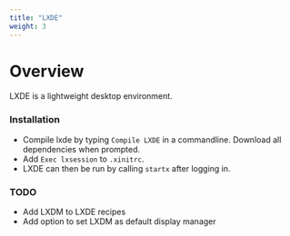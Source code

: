 ```yaml
---
title: "LXDE"
weight: 3
---
```


# Overview

LXDE is a lightweight desktop environment.

### Installation

-   Compile lxde by typing `Compile LXDE` in a commandline. Download all
    dependencies when prompted.
-   Add `Exec lxsession` to `.xinitrc`.
-   LXDE can then be run by calling `startx` after logging in.

### TODO

-   Add LXDM to LXDE recipes
-   Add option to set LXDM as default display manager
